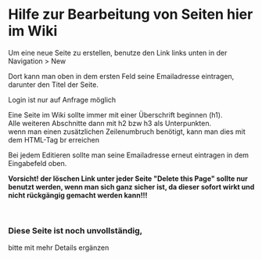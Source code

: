 # Hilfe zur Bearbeitung von Seiten hier im Wiki


Um eine neue Seite zu erstellen, benutze den Link links unten in der Navigation > New

Dort kann man oben in dem ersten Feld seine Emailadresse eintragen, darunter den Titel der Seite.

Login ist nur auf Anfrage möglich

Eine Seite im Wiki sollte immer mit einer Überschrift beginnen (h1).<br>
Alle weiteren Abschnitte dann mit h2 bzw h3 als Unterpunkten.<br>
wenn man einen zusätzlichen Zeilenumbruch benötigt, kann man dies mit dem HTML-Tag br erreichen

Bei jedem Editieren sollte man seine Emailadresse erneut eintragen in dem Eingabefeld oben.

**Vorsicht! der löschen Link unter jeder Seite "Delete this Page" sollte nur benutzt werden, wenn man sich ganz sicher ist, da dieser sofort wirkt und nicht rückgängig gemacht werden kann!!!**

<br>

### Diese Seite ist noch unvollständig,<br>
bitte mit mehr Details ergänzen

